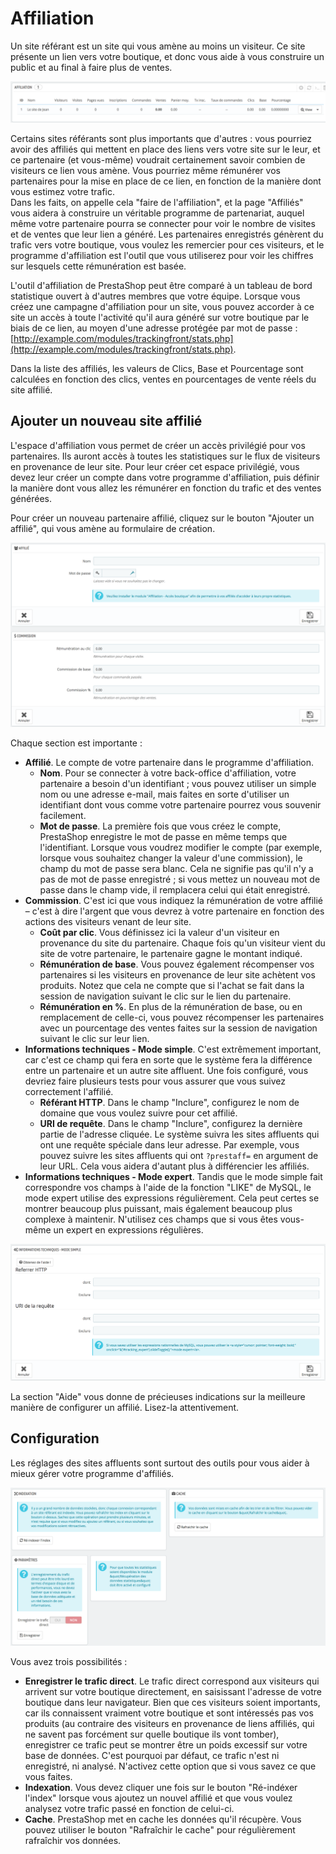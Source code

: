 # Affiliation

Un site référant est un site qui vous amène au moins un visiteur. Ce site présente un lien vers votre boutique, et donc vous aide à vous construire un public et au final à faire plus de ventes.

![](../../../../.gitbook/assets/52298429.png)

Certains sites référants sont plus importants que d'autres : vous pourriez avoir des affiliés qui mettent en place des liens vers votre site sur le leur, et ce partenaire (et vous-même) voudrait certainement savoir combien de visiteurs ce lien vous amène. Vous pourriez même rémunérer vos partenaires pour la mise en place de ce lien, en fonction de la manière dont vous estimez votre trafic.\
Dans les faits, on appelle cela "faire de l'affiliation", et la page "Affiliés" vous aidera à construire un véritable programme de partenariat, auquel même votre partenaire pourra se connecter pour voir le nombre de visites et de ventes que leur lien a généré. Les partenaires enregistrés génèrent du trafic vers votre boutique, vous voulez les remercier pour ces visiteurs, et le programme d'affiliation est l'outil que vous utiliserez pour voir les chiffres sur lesquels cette rémunération est basée.

L'outil d'affiliation de PrestaShop peut être comparé à un tableau de bord statistique ouvert à d'autres membres que votre équipe. Lorsque vous créez une campagne d'affiliation pour un site, vous pouvez accorder à ce site un accès à toute l'activité qu'il aura généré sur votre boutique par le biais de ce lien, au moyen d'une adresse protégée par mot de passe : [http://example.com/modules/trackingfront/stats.php](http://example.com/modules/trackingfront/stats.php).

Dans la liste des affiliés, les valeurs de Clics, Base et Pourcentage sont calculées en fonction des clics, ventes en pourcentages de vente réels du site affilié.

## Ajouter un nouveau site affilié <a href="#affiliation-ajouterunnouveausiteaffilie" id="affiliation-ajouterunnouveausiteaffilie"></a>

L'espace d'affiliation vous permet de créer un accès privilégié pour vos partenaires. Ils auront accès à toutes les statistiques sur le flux de visiteurs en provenance de leur site. Pour leur créer cet espace privilégié, vous devez leur créer un compte dans votre programme d'affiliation, puis définir la manière dont vous allez les rémunérer en fonction du trafic et des ventes générées.

Pour créer un nouveau partenaire affilié, cliquez sur le bouton "Ajouter un affilié", qui vous amène au formulaire de création.

![](../../../../.gitbook/assets/52298430.png)

Chaque section est importante :

* **Affilié**. Le compte de votre partenaire dans le programme d'affiliation.
  * **Nom**. Pour se connecter à votre back-office d'affiliation, votre partenaire a besoin d'un identifiant ; vous pouvez utiliser un simple nom ou une adresse e-mail, mais faites en sorte d'utiliser un identifiant dont vous comme votre partenaire pourrez vous souvenir facilement.
  * **Mot de passe**. La première fois que vous créez le compte, PrestaShop enregistre le mot de passe en même temps que l'identifiant. Lorsque vous voudrez modifier le compte (par exemple, lorsque vous souhaitez changer la valeur d'une commission), le champ du mot de passe sera blanc. Cela ne signifie pas qu'il n'y a pas de mot de passe enregistré ; si vous mettez un nouveau mot de passe dans le champ vide, il remplacera celui qui était enregistré.
* **Commission**. C'est ici que vous indiquez la rémunération de votre affilié – c'est à dire l'argent que vous devrez à votre partenaire en fonction des actions des visiteurs venant de leur site.
  * **Coût par clic**. Vous définissez ici la valeur d'un visiteur en provenance du site du partenaire. Chaque fois qu'un visiteur vient du site de votre partenaire, le partenaire gagne le montant indiqué.
  * **Rémunération de base**. Vous pouvez également récompenser vos partenaires si les visiteurs en provenance de leur site achètent vos produits. Notez que cela ne compte que si l'achat se fait dans la session de navigation suivant le clic sur le lien du partenaire.
  * **Rémunération en %**. En plus de la rémunération de base, ou en remplacement de celle-ci, vous pouvez récompenser les partenaires avec un pourcentage des ventes faites sur la session de navigation suivant le clic sur leur lien.
* **Informations techniques - Mode simple**. C'est extrêmement important, car c'est ce champ qui fera en sorte que le système fera la différence entre un partenaire et un autre site affluent. Une fois configuré, vous devriez faire plusieurs tests pour vous assurer que vous suivez correctement l'affilié.
  * **Référant HTTP**. Dans le champ "Inclure", configurez le nom de domaine que vous voulez suivre pour cet affilié.
  * **URI de requête**. Dans le champ "Inclure", configurez la dernière partie de l'adresse cliquée. Le système suivra les sites affluents qui ont une requête spéciale dans leur adresse. Par exemple, vous pouvez suivre les sites affluents qui ont `?prestaff=` en argument de leur URL. Cela vous aidera d'autant plus à différencier les affiliés.
* **Informations techniques - Mode expert**. Tandis que le mode simple fait correspondre vos champs à l'aide de la fonction "LIKE" de MySQL, le mode expert utilise des expressions régulièrement. Cela peut certes se montrer beaucoup plus puissant, mais également beaucoup plus complexe à maintenir. N'utilisez ces champs que si vous êtes vous-même un expert en expressions régulières.

![](../../../../.gitbook/assets/52298431.png)

La section "Aide" vous donne de précieuses indications sur la meilleure manière de configurer un affilié. Lisez-la attentivement.

## Configuration <a href="#affiliation-configuration" id="affiliation-configuration"></a>

Les réglages des sites affluents sont surtout des outils pour vous aider à mieux gérer votre programme d'affiliés.

![](../../../../.gitbook/assets/52298432.png)

Vous avez trois possibilités :

* **Enregistrer le trafic direct**. Le trafic direct correspond aux visiteurs qui arrivent sur votre boutique directement, en saisissant l'adresse de votre boutique dans leur navigateur. Bien que ces visiteurs soient importants, car ils connaissent vraiment votre boutique et sont intéressés pas vos produits (au contraire des visiteurs en provenance de liens affiliés, qui ne savent pas forcément sur quelle boutique ils vont tomber), enregistrer ce trafic peut se montrer être un poids excessif sur votre base de données. C'est pourquoi par défaut, ce trafic n'est ni enregistré, ni analysé. N'activez cette option que si vous savez ce que vous faites.
* **Indexation**. Vous devez cliquer une fois sur le bouton "Ré-indéxer l'index" lorsque vous ajoutez un nouvel affilié et que vous voulez analysez votre trafic passé en fonction de celui-ci.
* **Cache**. PrestaShop met en cache les données qu'il récupère. Vous pouvez utiliser le bouton "Rafraîchir le cache" pour régulièrement rafraîchir vos données.
